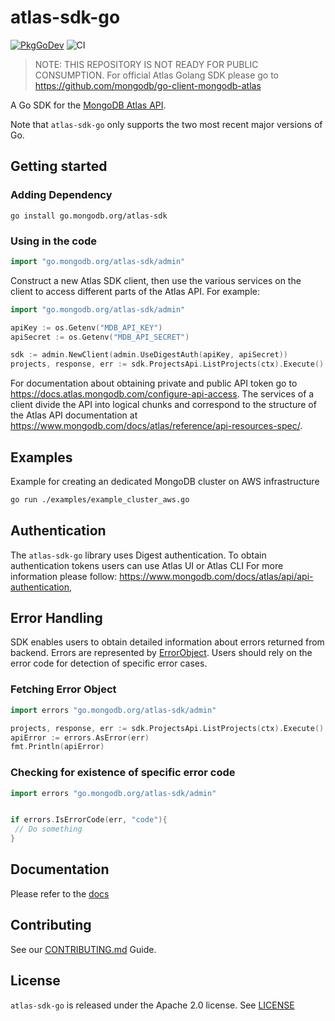 # atlas-sdk-go
[![PkgGoDev](https://pkg.go.dev/badge/go.mongodb.org/atlas-sdk)](https://pkg.go.dev/go.mongodb.org/atlas-sdk)
![CI](https://github.com/mongodb/atlas-sdk-go/workflows/CI/badge.svg)

> NOTE: THIS REPOSITORY IS NOT READY FOR PUBLIC CONSUMPTION.
> For official Atlas Golang SDK please go to https://github.com/mongodb/go-client-mongodb-atlas

A Go SDK for the [MongoDB Atlas API](https://docs.atlas.mongodb.com/api/).

Note that `atlas-sdk-go` only supports the two most recent major versions of Go.

## Getting started

### Adding Dependency

```
go install go.mongodb.org/atlas-sdk
```

### Using in the code

```go
import "go.mongodb.org/atlas-sdk/admin"
```

Construct a new Atlas SDK client, then use the various services on the client to
access different parts of the Atlas API. For example:

```go
import "go.mongodb.org/atlas-sdk/admin"

apiKey := os.Getenv("MDB_API_KEY")
apiSecret := os.Getenv("MDB_API_SECRET")

sdk := admin.NewClient(admin.UseDigestAuth(apiKey, apiSecret))
projects, response, err := sdk.ProjectsApi.ListProjects(ctx).Execute()
```

For documentation about obtaining private and public API token go to
https://docs.atlas.mongodb.com/configure-api-access.
The services of a client divide the API into logical chunks and correspond to
the structure of the Atlas API documentation at
https://www.mongodb.com/docs/atlas/reference/api-resources-spec/.

## Examples

Example for creating an dedicated MongoDB cluster on AWS infrastructure

```bash
go run ./examples/example_cluster_aws.go
```

## Authentication

The `atlas-sdk-go` library uses Digest authentication. 
To obtain authentication tokens users can use Atlas UI or Atlas CLI 
For more information please follow: https://www.mongodb.com/docs/atlas/api/api-authentication,

## Error Handling

SDK enables users to obtain detailed information about errors returned from backend.
Errors are represented by [ErrorObject](./admin/model_error.go).
Users should rely on the error code for detection of specific error cases.

### Fetching Error Object
```go
import errors "go.mongodb.org/atlas-sdk/admin"

projects, response, err := sdk.ProjectsApi.ListProjects(ctx).Execute()
apiError := errors.AsError(err)
fmt.Println(apiError)
```

### Checking for existence of specific error code
```go
import errors "go.mongodb.org/atlas-sdk/admin"


if errors.IsErrorCode(err, "code"){
 // Do something
}
```

## Documentation

Please refer to the [docs](./docs)

## Contributing

See our [CONTRIBUTING.md](CONTRIBUTING.md) Guide.

## License

`atlas-sdk-go` is released under the Apache 2.0 license. See [LICENSE](LICENSE)
